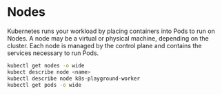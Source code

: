 # Nodes

Kubernetes runs your workload by placing containers into Pods to run on Nodes. A node may be a virtual or physical machine, depending on the cluster. Each node is managed by the control plane and contains the services necessary to run Pods.


```sh
kubectl get nodes -o wide
kubect describe node <name>
kubectl describe node k8s-playground-worker
kubectl get pods -o wide

```